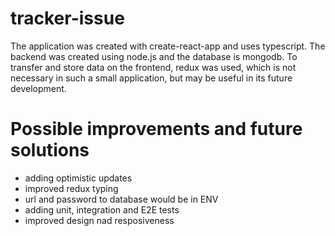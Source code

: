 # tracker-issue

The application was created with create-react-app and uses typescript. The backend was created using
node.js and the database is mongodb. To transfer and store data on the frontend, redux was used, which is not necessary in such a small application, but may be useful in its future development.

# Possible improvements and future solutions

- adding optimistic updates
- improved redux typing
- url and password to database would be in ENV
- adding unit, integration and E2E tests
- improved design nad resposiveness
